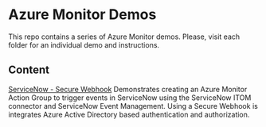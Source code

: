 # Azure Monitor Demos

This repo contains a series of Azure Monitor demos. Please, visit each folder for an individual demo and instructions.

## Content

[ServiceNow - Secure Webhook](./ServiceNow-SecureWebHook/) Demonstrates creating an Azure Monitor Action Group to trigger events in ServiceNow using the ServiceNow ITOM connector and ServiceNow Event Management. Using a Secure Webhook is integrates Azure Active Directory based authentication and authorization.
